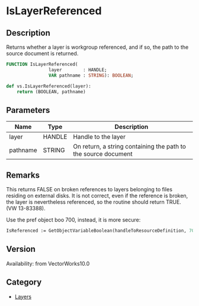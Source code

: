 # IsLayerReferenced

## Description
Returns whether a layer is workgroup referenced, and if so, the path to the source document is returned.

```pascal
FUNCTION IsLayerReferenced(
				layer        : HANDLE;
				VAR pathname : STRING): BOOLEAN;
```

```python
def vs.IsLayerReferenced(layer):
    return (BOOLEAN, pathname)
```

## Parameters
|Name|Type|Description|
|---|---|---|
|layer|HANDLE|Handle to the layer|
|pathname|STRING|On return, a string containing the path to the source document|

## Remarks
This returns FALSE on broken references to layers belonging to files residing on external disks. 
It is not correct, even if the reference is broken, the layer is nevertheless referenced, so the routine should return TRUE. (VW 13-83388).



Use the pref object boo 700, instead, it is more secure:
```pascal
IsReferenced := GetObjectVariableBoolean(handleToResourceDefinition, 700); { locked/referenced status }
```

## Version
Availability: from VectorWorks10.0

## Category
* [Layers](../Categories/Layers.md)
